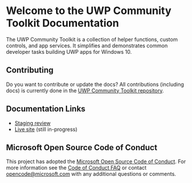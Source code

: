# Welcome to the UWP Community Toolkit Documentation

The UWP Community Toolkit is a collection of helper functions, custom controls, and app services. It simplifies and demonstrates common developer tasks building UWP apps for Windows 10.

## Contributing
Do you want to contribute or update the docs? All contributions (including docs) is currently done in the [UWP Community Toolkit repository](https://github.com/Microsoft/UWPCommunityToolkit).


## Documentation Links
- [Staging review](https://review.docs.microsoft.com/en-us/windows/uwpcommunitytoolkit/?branch=master)
- [Live site](https://docs.microsoft.com/en-us/windows/uwpcommunitytoolkit) (still in-progress)

## Microsoft Open Source Code of Conduct
This project has adopted the [Microsoft Open Source Code of Conduct](https://opensource.microsoft.com/codeofconduct/).
For more information see the [Code of Conduct FAQ](https://opensource.microsoft.com/codeofconduct/faq/) or contact [opencode@microsoft.com](mailto:opencode@microsoft.com) with any additional questions or comments.
